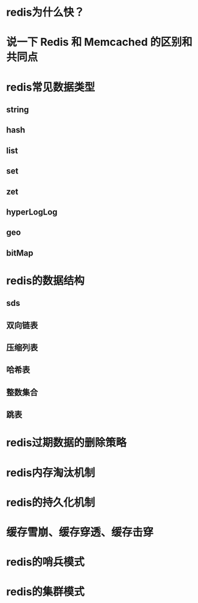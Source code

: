 
# redis为什么快？
# 说一下 Redis 和 Memcached 的区别和共同点
# redis常见数据类型
## string
## hash
## list
## set
## zet
## hyperLogLog
## geo
## bitMap
# redis的数据结构
## sds
## 双向链表
## 压缩列表
## 哈希表
## 整数集合
## 跳表

# redis过期数据的删除策略
# redis内存淘汰机制
# redis的持久化机制
# 缓存雪崩、缓存穿透、缓存击穿
# redis的哨兵模式
# redis的集群模式
# 
